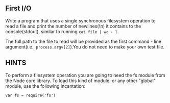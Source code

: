 ## First I/O

Write a program that uses a single synchronous filesystem operation to
read a file and print the number of newlines(\n) it contains to the
console(stdout), similar to running `cat file | wc - l`.

The full path to the file to read will be provided as the first
command - line argument(i.e., `process.argv[2]`).You do not need to make
your own test file.

## HINTS

To perform a filesystem operation you are going to need the fs module from the Node core library. To load this kind of module, or any other "global" module, use the following incantation:

`var fs = require('fs')`

